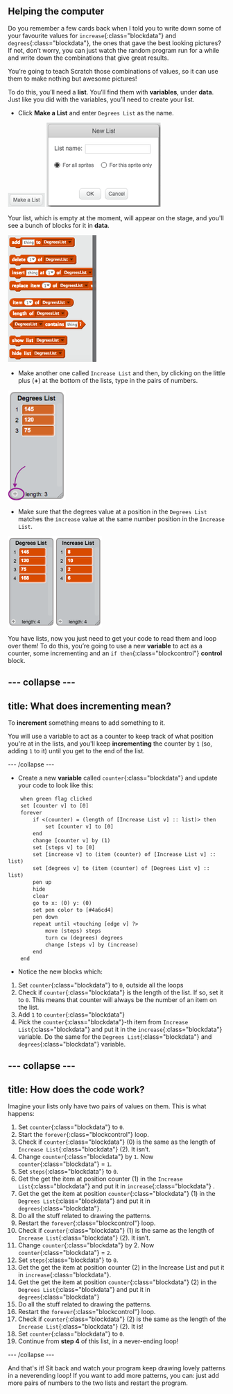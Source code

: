 ## Helping the computer

Do you remember a few cards back when I told you to write down some of your favourite values for `increase`{:class="blockdata"} and `degrees`{:class="blockdata"}, the ones that gave the best looking pictures? If not, don’t worry, you can just watch the random program run for a while and write down the combinations that give great results.

You’re going to teach Scratch those combinations of values, so it can use them to make nothing but awesome pictures!

To do this, you’ll need a **list**. You’ll find them with **variables**, under **data**. Just like you did with the variables, you’ll need to create your list. 

+ Click **Make a List** and enter `Degrees List` as the name.

![](images/makeAList.png) ![](images/nameList.png)

Your list, which is empty at the moment, will appear on the stage, and you'll see a bunch of blocks for it in **data**.

![](images/listBlocks.png)


+ Make another one called `Increase List` and then, by clicking on the little plus (**+**) at the bottom of the lists, type in the pairs of numbers. 

![](images/helping2.png)

+ Make sure that the degrees value at a position in the `Degrees List` matches the `increase` value at the same number position in the `Increase List`.

![](images/listPairs.png)

You have lists, now you just need to get your code to read them and loop over them! To do this, you’re going to use a new **variable** to act as a counter, some incrementing and an `if then`{:class="blockcontrol"} **control** block. 

--- collapse ---
---
title: What does incrementing mean?
---

To **increment** something means to add something to it.

You will use a variable to act as a counter to keep track of what position you're at in the lists, and you'll keep **incrementing** the counter by `1` (so, adding `1` to it) until you get to the end of the list.

--- /collapse ---

+ Create a new **variable** called `counter`{:class="blockdata"} and update your code to look like this:
 
```blocks
    when green flag clicked
    set [counter v] to [0]
    forever 
        if <(counter) = (length of [Increase List v] :: list)> then 
            set [counter v] to [0]
        end
        change [counter v] by (1)
        set [steps v] to [0]
        set [increase v] to (item (counter) of [Increase List v] :: list)
        set [degrees v] to (item (counter) of [Degrees List v] :: list)
        pen up
        hide
        clear
        go to x: (0) y: (0)
        set pen color to [#4a6cd4]
        pen down
        repeat until <touching [edge v] ?> 
            move (steps) steps
            turn cw (degrees) degrees
            change [steps v] by (increase)
        end
    end
```

+ Notice the new blocks which:
 1. Set `counter`{:class="blockdata"} to `0`, outside all the loops
 2. Check if `counter`{:class="blockdata"} is the length of the list. If so, set it to `0`. This means that counter will always be the number of an item on the list.
 3. Add `1` to `counter`{:class="blockdata"}
 4. Pick the `counter`{:class="blockdata"}-th item from `Increase List`{:class="blockdata"} and put it in the `increase`{:class="blockdata"} variable. Do the same for the `Degrees List`{:class="blockdata"} and `degrees`{:class="blockdata"} variable.

--- collapse ---
---
title: How does the code work?
---

Imagine your lists only have two pairs of values on them. This is what happens:

1. Set `counter`{:class="blockdata"} to `0`.
2. Start the `forever`{:class="blockcontrol"} loop.
3. Check if `counter`{:class="blockdata"} (0) is the same as the length of `Increase List`{:class="blockdata"} (2). It isn’t.
4. Change `counter`{:class="blockdata"} by `1`. Now `counter`{:class="blockdata"} = `1`.
5. Set `steps`{:class="blockdata"} to `0`.
6. Get the get the item at position counter (1) in the `Increase List`{:class="blockdata"} and put it in `increase`{:class="blockdata"} .
7. Get the get the item at position `counter`{:class="blockdata"} (1) in the `Degrees List`{:class="blockdata"} and put it in `degrees`{:class="blockdata"}.
8. Do all the stuff related to drawing the patterns.
9. Restart the `forever`{:class="blockcontrol"} loop.
10. Check if `counter`{:class="blockdata"} (1) is the same as the length of `Increase List`{:class="blockdata"} (2). It isn’t.
11. Change `counter`{:class="blockdata"} by 2. Now `counter`{:class="blockdata"} = `2`.
12. Set `steps`{:class="blockdata"} to `0`.
13. Get the get the item at position counter (2) in the Increase List and put it in `increase`{:class="blockdata"}. 
14. Get the get the item at position `counter`{:class="blockdata"} (2) in the `Degrees List`{:class="blockdata"} and put it in `degrees`{:class="blockdata"} 
15. Do all the stuff related to drawing the patterns.
16. Restart the `forever`{:class="blockcontrol"} loop.
17. Check if `counter`{:class="blockdata"} (2) is the same as the length of the `Increase List`{:class="blockdata"} (2). It is!
18. Set `counter`{:class="blockdata"} to `0`.
19. Continue from **step 4** of this list, in a never-ending loop!

--- /collapse ---

And that's it! Sit back and watch your program keep drawing lovely patterns in a neverending loop! If you want to add more patterns, you can: just add more pairs of numbers to the two lists and restart the program.
